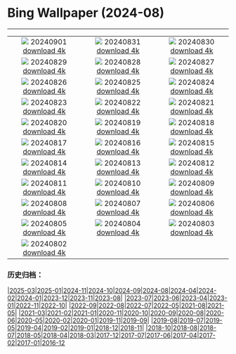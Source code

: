 # Bing Wallpaper (2024-08)
**************
| | | |
| :----: | :----: | :----: |
| ![](https://www.bing.com/th?id=OHR.ThamesLondon_EN-IN2201451554_1920x1080.jpg) 20240901 [download 4k](https://www.bing.com/th?id=OHR.ThamesLondon_EN-IN2201451554_UHD.jpg) | ![](https://www.bing.com/th?id=OHR.DjanetAlgeria_EN-IN1880956214_1920x1080.jpg) 20240831 [download 4k](https://www.bing.com/th?id=OHR.DjanetAlgeria_EN-IN1880956214_UHD.jpg) | ![](https://www.bing.com/th?id=OHR.WhaleSharkDay_EN-IN1617510782_1920x1080.jpg) 20240830 [download 4k](https://www.bing.com/th?id=OHR.WhaleSharkDay_EN-IN1617510782_UHD.jpg) |
| ![](https://www.bing.com/th?id=OHR.CastellfollitSpain_EN-IN0193235815_1920x1080.jpg) 20240829 [download 4k](https://www.bing.com/th?id=OHR.CastellfollitSpain_EN-IN0193235815_UHD.jpg) | ![](https://www.bing.com/th?id=OHR.ParalympicsParis_EN-IN0481603176_1920x1080.jpg) 20240828 [download 4k](https://www.bing.com/th?id=OHR.ParalympicsParis_EN-IN0481603176_UHD.jpg) | ![](https://www.bing.com/th?id=OHR.YoungCaiman_EN-IN9705347910_1920x1080.jpg) 20240827 [download 4k](https://www.bing.com/th?id=OHR.YoungCaiman_EN-IN9705347910_UHD.jpg) |
| ![](https://www.bing.com/th?id=OHR.PalmyraAtoll_EN-IN9487861231_1920x1080.jpg) 20240826 [download 4k](https://www.bing.com/th?id=OHR.PalmyraAtoll_EN-IN9487861231_UHD.jpg) | ![](https://www.bing.com/th?id=OHR.GolcondaFort_EN-IN3908727493_1920x1080.jpg) 20240825 [download 4k](https://www.bing.com/th?id=OHR.GolcondaFort_EN-IN3908727493_UHD.jpg) | ![](https://www.bing.com/th?id=OHR.KatahdinWoods_EN-IN9245397268_1920x1080.jpg) 20240824 [download 4k](https://www.bing.com/th?id=OHR.KatahdinWoods_EN-IN9245397268_UHD.jpg) |
| ![](https://www.bing.com/th?id=OHR.PrasatPhanom_EN-IN2102190312_1920x1080.jpg) 20240823 [download 4k](https://www.bing.com/th?id=OHR.PrasatPhanom_EN-IN2102190312_UHD.jpg) | ![](https://www.bing.com/th?id=OHR.OceanCityMD_EN-IN0871145545_1920x1080.jpg) 20240822 [download 4k](https://www.bing.com/th?id=OHR.OceanCityMD_EN-IN0871145545_UHD.jpg) | ![](https://www.bing.com/th?id=OHR.NazcaBooby_EN-IN0321873603_1920x1080.jpg) 20240821 [download 4k](https://www.bing.com/th?id=OHR.NazcaBooby_EN-IN0321873603_UHD.jpg) |
| ![](https://www.bing.com/th?id=OHR.TetonSunrise_EN-IN0048035143_1920x1080.jpg) 20240820 [download 4k](https://www.bing.com/th?id=OHR.TetonSunrise_EN-IN0048035143_UHD.jpg) | ![](https://www.bing.com/th?id=OHR.FestivalRakhi_EN-IN9632575091_1920x1080.jpg) 20240819 [download 4k](https://www.bing.com/th?id=OHR.FestivalRakhi_EN-IN9632575091_UHD.jpg) | ![](https://www.bing.com/th?id=OHR.HuntingtonBeach_EN-IN9332234048_1920x1080.jpg) 20240818 [download 4k](https://www.bing.com/th?id=OHR.HuntingtonBeach_EN-IN9332234048_UHD.jpg) |
| ![](https://www.bing.com/th?id=OHR.AlfanzinaLighthouse_EN-IN9099733197_1920x1080.jpg) 20240817 [download 4k](https://www.bing.com/th?id=OHR.AlfanzinaLighthouse_EN-IN9099733197_UHD.jpg) | ![](https://www.bing.com/th?id=OHR.JapanRollerCoaster_EN-IN8774755618_1920x1080.jpg) 20240816 [download 4k](https://www.bing.com/th?id=OHR.JapanRollerCoaster_EN-IN8774755618_UHD.jpg) | ![](https://www.bing.com/th?id=OHR.RedFortID_EN-IN8417084718_1920x1080.jpg) 20240815 [download 4k](https://www.bing.com/th?id=OHR.RedFortID_EN-IN8417084718_UHD.jpg) |
| ![](https://www.bing.com/th?id=OHR.WatarrkaLizard_EN-IN4528148622_1920x1080.jpg) 20240814 [download 4k](https://www.bing.com/th?id=OHR.WatarrkaLizard_EN-IN4528148622_UHD.jpg) | ![](https://www.bing.com/th?id=OHR.DugiOtokCroatia_EN-IN7497189787_1920x1080.jpg) 20240813 [download 4k](https://www.bing.com/th?id=OHR.DugiOtokCroatia_EN-IN7497189787_UHD.jpg) | ![](https://www.bing.com/th?id=OHR.ElephantsAmboseli_EN-IN6966931510_1920x1080.jpg) 20240812 [download 4k](https://www.bing.com/th?id=OHR.ElephantsAmboseli_EN-IN6966931510_UHD.jpg) |
| ![](https://www.bing.com/th?id=OHR.TofinoVancouver_EN-IN6327643260_1920x1080.jpg) 20240811 [download 4k](https://www.bing.com/th?id=OHR.TofinoVancouver_EN-IN6327643260_UHD.jpg) | ![](https://www.bing.com/th?id=OHR.JoshuaTreeNP_EN-IN4447271729_1920x1080.jpg) 20240810 [download 4k](https://www.bing.com/th?id=OHR.JoshuaTreeNP_EN-IN4447271729_UHD.jpg) | ![](https://www.bing.com/th?id=OHR.HangCave_EN-IN5640527051_1920x1080.jpg) 20240809 [download 4k](https://www.bing.com/th?id=OHR.HangCave_EN-IN5640527051_UHD.jpg) |
| ![](https://www.bing.com/th?id=OHR.SpottedOwlet_EN-IN6300276493_1920x1080.jpg) 20240808 [download 4k](https://www.bing.com/th?id=OHR.SpottedOwlet_EN-IN6300276493_UHD.jpg) | ![](https://www.bing.com/th?id=OHR.MichiganLighthouse_EN-IN5667907086_1920x1080.jpg) 20240807 [download 4k](https://www.bing.com/th?id=OHR.MichiganLighthouse_EN-IN5667907086_UHD.jpg) | ![](https://www.bing.com/th?id=OHR.MolokiniHawaii_EN-IN4587072198_1920x1080.jpg) 20240806 [download 4k](https://www.bing.com/th?id=OHR.MolokiniHawaii_EN-IN4587072198_UHD.jpg) |
| ![](https://www.bing.com/th?id=OHR.HertfordshireLavender_EN-IN4194143744_1920x1080.jpg) 20240805 [download 4k](https://www.bing.com/th?id=OHR.HertfordshireLavender_EN-IN4194143744_UHD.jpg) | ![](https://www.bing.com/th?id=OHR.ImpalaOxpecker_EN-IN3497314730_1920x1080.jpg) 20240804 [download 4k](https://www.bing.com/th?id=OHR.ImpalaOxpecker_EN-IN3497314730_UHD.jpg) | ![](https://www.bing.com/th?id=OHR.WulongKarst_EN-IN3139596004_1920x1080.jpg) 20240803 [download 4k](https://www.bing.com/th?id=OHR.WulongKarst_EN-IN3139596004_UHD.jpg) |
| ![](https://www.bing.com/th?id=OHR.TrunkBay_EN-IN2631653470_1920x1080.jpg) 20240802 [download 4k](https://www.bing.com/th?id=OHR.TrunkBay_EN-IN2631653470_UHD.jpg) |  |  |

### 历史归档：

|[2025-03](bing/2025-03/2025-03.md)|[2025-01](bing/2025-01/2025-01.md)|[2024-11](bing/2024-11/2024-11.md)|[2024-10](bing/2024-10/2024-10.md)|[2024-09](bing/2024-09/2024-09.md)|[2024-08](bing/2024-08/2024-08.md)|[2024-04](bing/2024-04/2024-04.md)|[2024-02](bing/2024-02/2024-02.md)|[2024-01](bing/2024-01/2024-01.md)|[2023-12](bing/2023-12/2023-12.md)|[2023-11](bing/2023-11/2023-11.md)|[2023-08](bing/2023-08/2023-08.md)|
|[2023-07](bing/2023-07/2023-07.md)|[2023-06](bing/2023-06/2023-06.md)|[2023-04](bing/2023-04/2023-04.md)|[2023-01](bing/2023-01/2023-01.md)|[2022-11](bing/2022-11/2022-11.md)|[2022-10](bing/2022-10/2022-10.md)|
|[2022-09](bing/2022-09/2022-09.md)|[2022-08](bing/2022-08/2022-08.md)|[2022-07](bing/2022-07/2022-07.md)|[2022-05](bing/2022-05/2022-05.md)|[2021-08](bing/2021-08/2021-08.md)|[2021-05](bing/2021-05/2021-05.md)|
|[2021-03](bing/2021-03/2021-03.md)|[2021-02](bing/2021-02/2021-02.md)|[2021-01](bing/2021-01/2021-01.md)|[2020-11](bing/2020-11/2020-11.md)|[2020-10](bing/2020-10/2020-10.md)|[2020-09](bing/2020-09/2020-09.md)|[2020-08](bing/2020-08/2020-08.md)|[2020-06](bing/2020-06/2020-06.md)|[2020-05](bing/2020-05/2020-05.md)|[2020-02](bing/2020-02/2020-02.md)|[2020-01](bing/2020-01/2020-01.md)|[2019-11](bing/2019-11/2019-11.md)|[2019-09](bing/2019-09/2019-09.md)|
|[2019-08](bing/2019-08/2019-08.md)|[2019-07](bing/2019-07/2019-07.md)|[2019-05](bing/2019-05/2019-05.md)|[2019-04](bing/2019-04/2019-04.md)|[2019-02](bing/2019-02/2019-02.md)|[2019-01](bing/2019-01/2019-01.md)|[2018-12](bing/2018-12/2018-12.md)|[2018-11](bing/2018-11/2018-11.md)|
|[2018-10](bing/2018-10/2018-10.md)|[2018-08](bing/2018-08/2018-08.md)|[2018-07](bing/2018-07/2018-07.md)|[2018-05](bing/2018-05/2018-05.md)|[2018-04](bing/2018-04/2018-04.md)|[2018-03](bing/2018-03/2018-03.md)|[2017-12](bing/2017-12/2017-12.md)|[2017-07](bing/2017-07/2017-07.md)|[2017-06](bing/2017-06/2017-06.md)|[2017-04](bing/2017-04/2017-04.md)|[2017-02](bing/2017-02/2017-02.md)|[2017-01](bing/2017-01/2017-01.md)|[2016-12](bing/2016-12/2016-12.md)